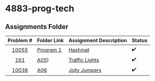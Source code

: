 # 4883-prog-tech

## Assignments Folder

|                                                  Problem #                                                   | Folder Link                                                                                           | Assignment Description                                                                                                        | Status |
| :--------------------------------------------------------------------------------------------------: | ----------------------------------------------------------------------------------------------------- | ----------------------------------------------------------------------------------------------------------------------------- | ------ |
| [10055](/Assignments/Hashmat) | [Program 1](/Assignments/Hashmat) | [Hashmat](Assignments/Hashmat/README.md) | :heavy_check_mark: |
| [161](/Assignments/Traffic_Lights) | [A05](/Assignments/Traffic_Lights)) | [Traffic Lights](/Assignments/Traffic_Lights/README.md) |:heavy_check_mark:|
|[10038](/Assignments/Jolly_Jumpers)|[A06](/Assignments/Jolly_Jumpers)|[Jolly Jumpers](/Assignments/Jolly_Jumpers/READ.me)|:heavy_check_mark:|
